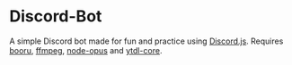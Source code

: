 # Discord-Bot

A simple Discord bot made for fun and practice using [Discord.js](https://discord.js.org/).
Requires [booru](https://booru.js.org/), [ffmpeg](https://www.ffmpeg.org/), [node-opus](https://www.npmjs.com/package/node-opus) and [ytdl-core](https://github.com/fent/node-ytdl-core).